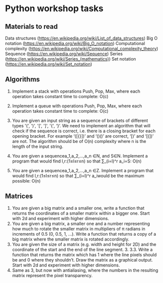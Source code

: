 # Python workshop tasks
## Materials to read
Data structures (https://en.wikipedia.org/wiki/List_of_data_structures)
Big O notation (https://en.wikipedia.org/wiki/Big_O_notation)
Computational complexity (https://en.wikipedia.org/wiki/Computational_complexity_theory)
Sequence (https://en.wikipedia.org/wiki/Sequence)
Series (https://en.wikipedia.org/wiki/Series_(mathematics))
Set notation (https://en.wikipedia.org/wiki/Set_notation)
## Algorithms

1. Implement a stack with operations Push, Pop, Max, where each operation takes constant time to complete: O(c)

2. Implement a queue with operations Push, Pop, Max, where each operation takes constant time to complete: O(c)

3. You are given an input string as a sequence of brackets of different types  '(', ')', '[', ']', '{', ‘}’. We need to implement an algorithm that will check if the sequence is correct, i.e. there is a closing bracket for each opening bracket. For example
‘([{}])’ and ‘()()’ are correct, ‘[)’ and ‘[(])’ are not. The algorithm should be of O(n) complexity where n is the length of the input string.

4. You are given a sequencea_1,a_2,...,a_n  ∈N, and S∈N. Implement a program that would find l,r:(1≤l≤r≤n) so that ∑_(i=l)^r a_i=S: O(n)

5. You are given a sequencea_1,a_2,...,a_n  ∈Z. Implement a program that would find l,r:(1≤l≤r≤n) so that ∑_(i=l)^r a_iwould be the maximum possible: O(n)

## Matrices
1. You are given a big matrix and a smaller one, write a function that returns the coordinates of a smaller matrix within a bigger one. Start with 2d and experiment with higher dimensions.
2. You are given a big matrix, a smaller one and a number representing how much to rotate the smaller matrix in multipliers of π radians in increments of 0.5 (0, 0.5, 1, ...). Write a function that returns a copy of a big matrix where the smaller matrix is rotated  accordingly.
3. You are given the size of a matrix (e.g. width and height for 2D) and the coordinate of the start and the end of the line segment. 3. 3.3. Write a function that returns the matrix which has 1 where the line pixels should be and 0 where they shouldn’t. 
Draw the matrix as a graphical output. Start with 2d and experiment with higher dimensions.
4. Same as 3, but now with antialiasing, where the numbers in the resulting matrix represent the pixel transparency.



